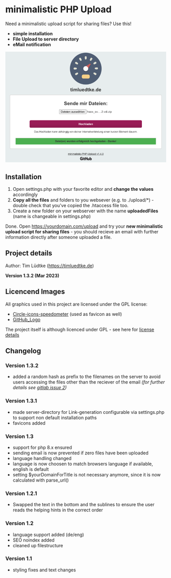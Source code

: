 # minimalistic PHP Upload

Need a minimalistic upload script for sharing files? Use this! 

* **simple installation**
* **File Upload to server directory**
* **eMail notification**

![Example Installation](assets/minimalisticPhpUpload.png "Example Installation")

Installation
------------
1. Open settings.php with your favorite editor and **change the values** accordingly
1. **Copy all the files** and folders to you websever (e.g. to ./upload/*) - double check that you've copied the .htaccess file too.
1. Create a new folder on your webserver with the name **uploadedFiles** (name is changeable in settings.php)

Done. Open https://yourdomain.com/upload and try your **new minimalistic upload script for sharing files** - you should recieve an email with further information directly after someone uploaded a file.

Project details
-------------
Author: Tim Lüdtke (https://timluedtke.de)

**Version 1.3.2 (Mar 2023)**

Licencend Images
----
All graphics used in this project are licensed under the GPL license:
* [Circle-icons-speedometer](https://commons.wikimedia.org/wiki/File:Circle-icons-speedometer.svg) (used as favicon as well)
* [GitHub_Logo](https://github.com/logos) 

The project itself is although licenced under GPL - see here for [license details](LICENSE)

Changelog
-----------
### Version 1.3.2
* added a random hash as prefix to the filenames on the server to avoid users accessing the files other than the reciever of the email _(for further details see [gitlab issue 2](https://github.com/timluedtke/minimalistic-PHP-Upload/issues/2))_

### Version 1.3.1
* made server-directory for Link-generation configurable via settings.php to support non default installation paths
* favicons added

### Version 1.3
* support for php 8.x ensured
* sending email is now prevented if zero files have been uploaded
* language handling changed
* language is now choosen to match browsers language if available, english is default
* setting $yourDomainForTitle is not necessary anymore, since it is now calculated with parse_url()

### Version 1.2.1
* Swapped the text in the bottom and the sublines to ensure the user reads the helping hints in the correct order

### Version 1.2
* language support added (de/eng) 
* SEO noindex added 
* cleaned up filestructure

### Version 1.1
* styling fixes and text changes